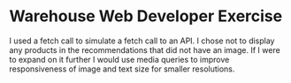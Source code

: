 # Warehouse Web Developer Exercise

I used a fetch call to simulate a fetch call to an API.
I chose not to display any products in the recommendations that did not have an image.
If I were to expand on it further I would use media queries to improve responsiveness of image and text size for smaller resolutions.
